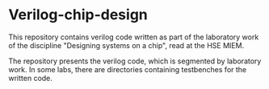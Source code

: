 # Verilog-chip-design

This repository contains verilog code written as part of the laboratory work of the discipline "Designing systems on a chip", read at the HSE MIEM.


The repository presents the verilog code, which is segmented by laboratory work. In some labs, there are directories containing testbenches for the written code.
